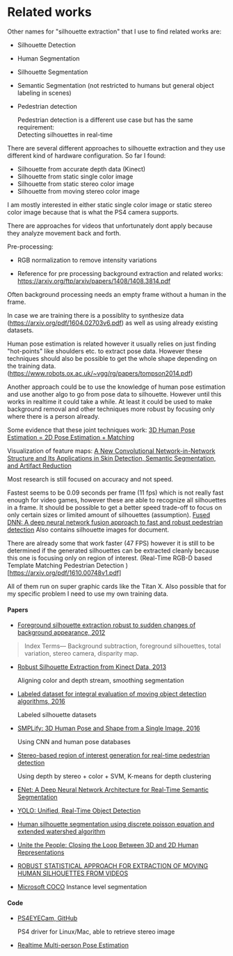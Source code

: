 # Related works
Other names for "silhouette extraction" that I use to find related works are:
* Silhouette Detection
* Human Segmentation
* Silhouette Segmentation
* Semantic Segmentation (not restricted to humans but general object labeling in scenes)
* Pedestrian detection

  Pedestrian detection is a different use case but has the same requirement:  
  Detecting silhouettes in real-time

There are several different approaches to silhouette extraction and they use different kind of hardware configuration. So far I found:
* Silhouette from accurate depth data (Kinect)
* Silhouette from static single color image
* Silhouette from static stereo color image
* Silhouette from moving stereo color image

I am mostly interested in either static single color image or static stereo color image because that is what the PS4 camera supports.

There are approaches for videos that unfortunately dont apply because they analyze movement back and forth.

Pre-processing:
* RGB normalization to remove intensity variations

* Reference for pre processing background extraction and related works: https://arxiv.org/ftp/arxiv/papers/1408/1408.3814.pdf

Often background processing needs an empty frame without a human in the frame.

In case we are training there is a possiblity to synthesize data (https://arxiv.org/pdf/1604.02703v6.pdf) as well as using already existing datasets.

Human pose estimation is related however it usually relies on just finding "hot-points" like shoulders etc. to extract pose data. However these techniques should also be possible to get the whole shape depending on the training data. (https://www.robots.ox.ac.uk/~vgg/rg/papers/tompson2014.pdf)

Another approach could be to use the knowledge of human pose estimation and use another algo to go from pose data to silhouette. However until this works in realtime it could take a while. At least it could be used to make background removal and other techniques more robust by focusing only where there is a person already.

Some evidence that these joint techniques work: [3D Human Pose Estimation = 2D Pose Estimation + Matching](https://arxiv.org/pdf/1612.06524v1.pdf)

Visualization of feature maps: [A New Convolutional Network-in-Network Structure and Its Applications in Skin Detection, Semantic Segmentation, and Artifact Reduction](https://arxiv.org/pdf/1701.06190v1.pdf)

Most research is still focused on accuracy and not speed.

Fastest seems to be 0.09 seconds per frame (11 fps) which is not really fast enough for video games, however these are able to recognize all silhouettes in a frame. It should be possible to get a better speed trade-off to focus on only certain sizes or limited amount of silhouettes (assumption). [Fused DNN: A deep neural network fusion approach to fast and robust
pedestrian detection](https://arxiv.org/pdf/1610.03466v1.pdf) Also contains silhouette images for document.

There are already some that work faster (47 FPS) however it is still to be determined if the generated silhouettes can be extracted cleanly because this one is focusing only on region of interest. (Real-Time RGB-D based Template Matching Pedestrian Detection
)[https://arxiv.org/pdf/1610.00748v1.pdf]

All of them run on super graphic cards like the Titan X. Also possible that for my specific problem I need to use my own training data.

#### Papers
* [Foreground silhouette extraction robust to sudden changes of background appearance, 2012](https://infoscience.epfl.ch/record/176268/files/2782.pdf)

 >Index Terms— Background subtraction, foreground silhouettes,
total variation, stereo camera, disparity map.

* [Robust Silhouette Extraction from Kinect Data, 2013](http://www.robots.ox.ac.uk/~lav/Papers/pirovano_etal_iciap2013/pirovano_etal_iciap2013.pdf)

  Aligning color and depth stream, smoothing segmentation

* [Labeled dataset for integral evaluation of moving object detection algorithms, 2016](http://www.sciencedirect.com/science/article/pii/S1077314216301138)

  Labeled silhouette datasets

* [SMPLify: 3D Human Pose and Shape from a Single Image, 2016](http://files.is.tue.mpg.de/black/papers/BogoECCV2016.pdf)

  Using CNN and human pose databases

* [Stereo-based region of interest generation for real-time pedestrian detection](http://link.springer.com/article/10.1007/s12083-013-0234-2)

  Using depth by stereo + color + SVM, K-means for depth clustering

* [ENet: A Deep Neural Network Architecture for Real-Time Semantic Segmentation](https://arxiv.org/pdf/1606.02147v1.pdf)

* [YOLO: Unified, Real-Time Object Detection](http://www.gitxiv.com/posts/wh64sGMfwegjHyHFq/you-only-look-once-unified-real-time-object-detection)
* [Human silhouette segmentation using discrete poisson equation and extended watershed algorithm](http://ieeexplore.ieee.org/document/7593830/figures)

* [Unite the People: Closing the Loop Between 3D and 2D Human Representations](https://arxiv.org/pdf/1701.02468.pdf)

* [ROBUST STATISTICAL APPROACH FOR EXTRACTION OF MOVING HUMAN SILHOUETTES FROM VIDEOS](https://arxiv.org/ftp/arxiv/papers/1408/1408.3814.pdf)

* [Microsoft COCO](https://arxiv.org/pdf/1405.0312v3.pdf) Instance level segmentation

#### Code
* [PS4EYECam, GitHub](https://github.com/bigboss-ps3dev/PS4EYECam)

  PS4 driver for Linux/Mac, able to retrieve stereo image
  
* [Realtime Multi-person Pose Estimation](https://github.com/ZheC/Realtime_Multi-Person_Pose_Estimation)
